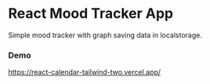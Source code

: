 # React Mood Tracker App

Simple mood tracker with graph saving data in localstorage.

### Demo

https://react-calendar-tailwind-two.vercel.app/

